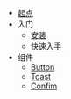 * [起点](/)
* 入门
    * [安装](/zh-cy/)
    * [快速入手](/zh-cn/)
* 组件
    * [Button](/zh-cc/)
    * [Toast](/zh-cs/)
    * [Confim](/zh-ca/)